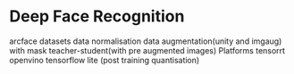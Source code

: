 # Deep Face Recognition

arcface
datasets
data normalisation
data augmentation(unity and imgaug)
with mask
teacher-student(with pre augmented images)
Platforms
    tensorrt 
    openvino 
    tensorflow lite (post training quantisation)

